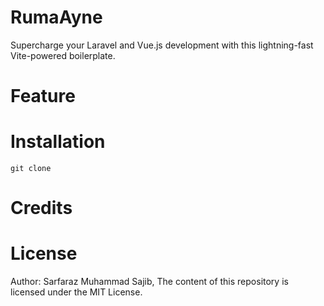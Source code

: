 # RumaAyne
Supercharge your Laravel and Vue.js development with this lightning-fast Vite-powered boilerplate.

# Feature

# Installation
``` git clone ```

# Credits

# License
Author: Sarfaraz Muhammad Sajib, The content of this repository is licensed under the MIT License.
